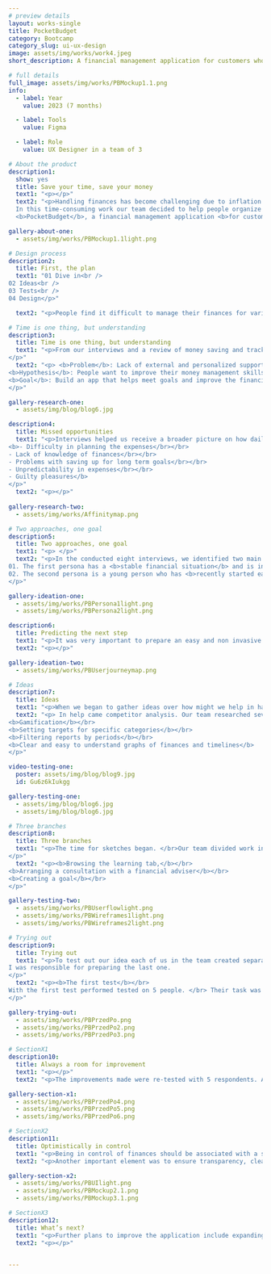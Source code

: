 ```yaml
---
# preview details
layout: works-single
title: PocketBudget
category: Bootcamp
category_slug: ui-ux-design
image: assets/img/works/work4.jpeg
short_description: A financial management application for customers who have difficulty controlling their budget and want to improve it.

# full details
full_image: assets/img/works/PBMockup1.1.png
info:
  - label: Year
    value: 2023 (7 months)

  - label: Tools
    value: Figma

  - label: Role
    value: UX Designer in a team of 3

# About the product
description1:
  show: yes
  title: Save your time, save your money
  text1: "<p></p>"
  text2: "<p>Handling finances has become challenging due to inflation. </br>
  In this time-consuming work our team decided to help people organize their budget better. </br></br>
  <b>PocketBudget</b>, a financial management application <b>for customers who have difficulty controlling their budget and want to improve it.</b> </p>"

gallery-about-one:
  - assets/img/works/PBMockup1.1light.png

# Design process
description2:
  title: First, the plan
  text1: "01 Dive in<br />
02 Ideas<br />
03 Tests<br />
04 Design</p>"

  text2: "<p>People find it difficult to manage their finances for various reasons. </br> Many of them arise from the fact that it’s a time-consuming process and pretty monotonous. </br> Not everyone wants to sit down quietly every month and write down all expenses and incomes in an Excel sheet table. </br></p>"

# Time is one thing, but understanding
description3:
  title: Time is one thing, but understanding
  text1: "<p>From our interviews and a review of money saving and tracking applications, we concluded that people don’t know where to get knowledge from when it comes to better understanding of their finances. </br></br> The applications we analyzed didn’t offer user support, nor did they provide education on this topic. </br></br>This led us to form the basis of our hypothesis.
</p>"
  text2: "<p> <b>Problem</b>: Lack of external and personalized support from financial applications</br></br>
<b>Hypothesis</b>: People want to improve their money management skills and understand money management better.</br></br>
<b>Goal</b>: Build an app that helps meet goals and improve the financial management process while educating the user.
</p>"

gallery-research-one:
  - assets/img/blog/blog6.jpg

description4:
  title: Missed opportunities
  text1: "<p>Interviews helped us receive a broader picture on how daily management of finances looks like.</br> Our main goal was to understand what problems were encountered, what influenced the daily choices and what would help us be more content with our budget.</br></br> The response was strikingly similar from a person to a person. </br> Results of the interviews showed that main cause of dissatisfaction were:</br></br>
<b>- Difficulty in planning the expenses</br></br>
- Lack of knowledge of finances</br></br>
- Problems with saving up for long term goals</br></br>
- Unpredictability in expenses</br></br>
- Guilty pleasures</b>
</p>"
  text2: "<p></p>"
  
gallery-research-two:
  - assets/img/works/Affinitymap.png

# Two approaches, one goal
description5:
  title: Two approaches, one goal
  text1: "<p> </p>"
  text2: "<p>In the conducted eight interviews, we identified two main personas.</br></br>
01. The first persona has a <b>stable financial situation</b> and is interested in <b>optimizing their budget management.</b></br></br>
02. The second persona is a young person who has <b>recently started earning money and has little financial awareness or discipline</b>. However, they are willing to save money regularly.
</p>"

gallery-ideation-one:
  - assets/img/works/PBPersona1light.png
  - assets/img/works/PBPersona2light.png

description6:
  title: Predicting the next step
  text1: "<p>It was very important to prepare an easy and non invasive way to encourage the user to try the new solution for balancing his finances.</br></br> In a User Journey Map our team envisaged a path of app download, setup, use and loyalty. We tried to find the points at which something could go wrong and find optimal solutions such as minimising user control and being able to individualize information in terms of user preferences.</p>"
  text2: "<p></p>"

gallery-ideation-two:
  - assets/img/works/PBUserjourneymap.png

# Ideas
description7:
  title: Ideas
  text1: "<p>When we began to gather ideas over how might we help in having more control over finances we found many new, interesting ideas that would not only create solutions for the analytics of incomes and expenses in the application but also develop the educational and supportive side of it. </p>"
  text2: "<p> In help came competitor analysis. Our team researched seven applications whose main function was to control and analyze expenses.</br> We identified few the most important and useful ideas which help user stay on track such as: </br></br>
<b>Gamification</b></br>
<b>Setting targets for specific categories</b></br>
<b>Filtering reports by periods</b></br>
<b>Clear and easy to understand graphs of finances and timelines</b>
</p>"

video-testing-one:
  poster: assets/img/blog/blog9.jpg
  id: Gu6z6kIukgg

gallery-testing-one:
  - assets/img/blog/blog6.jpg
  - assets/img/blog/blog6.jpg

# Three branches
description8:
  title: Three branches
  text1: "<p>The time for sketches began. </br>Our team divided work into three key branches of solutions for the user. With that we created the main user flow, including registration, configuration and entry of basic parameters and most importantly, three main paths as means to provide a broad horizon for the user in strengthening his knowledge and control over finances:
</p>"
  text2: "<p><b>Browsing the learning tab,</b></br>
<b>Arranging a consultation with a financial adviser</b></br>
<b>Creating a goal</b></br>
</p>"

gallery-testing-two:
  - assets/img/works/PBUserflowlight.png
  - assets/img/works/PBWireframes1light.png
  - assets/img/works/PBWireframes2light.png

# Trying out
description9:
  title: Trying out
  text1: "<p>To test out our idea each of us in the team created separate wireframes for the three main functionalities: browsing through education tab, making an appointment with financial consultant and creating a goal.</br></br>
I was responsible for preparing the last one.
</p>"
  text2: "<p><b>The first test</b></br>
With the first test performed tested on 5 people. </br> Their task was to:</br></br> <b>1. Make an appointment with a financial consultant</br></br> 2. Browse the knowledge tab and take a quiz </br></br> 3. Create a saving up goal.</b></br></br> During the test many issues emerged that were not clear to the users, they gave us many ideas and solutions. Many of these were duplicated and gave us ideas for improvements.
</p>"

gallery-trying-out:
  - assets/img/works/PBPrzedPo.png 
  - assets/img/works/PBPrzedPo2.png 
  - assets/img/works/PBPrzedPo3.png

# SectionX1
description10:
  title: Always a room for improvement
  text1: "<p></p>"
  text2: "<p>The improvements made were re-tested with 5 respondents. After the second round of testing, we prepared a short list of suggested changes, including the addition of personalised advice and the creation of a new slider when creating a saving target and setting its time.</p>"

gallery-section-x1:
  - assets/img/works/PBPrzedPo4.png
  - assets/img/works/PBPrzedPo5.png
  - assets/img/works/PBPrzedPo6.png

# SectionX2
description11:
  title: Optimistically in control 
  text1: "<p>Being in control of finances should be associated with a strong but optimistic approach. We wanted PocketBudget to create a sense of both independence and trust, help.</p>"
  text2: "<p>Another important element was to ensure transparency, cleanliness and a modernist look for easy day-to-day financial management.</p>"

gallery-section-x2:
  - assets/img/works/PBUIlight.png
  - assets/img/works/PBMockup2.1.png
  - assets/img/works/PBMockup3.1.png

# SectionX3
description12:
  title: What’s next?
  text1: "<p>Further plans to improve the application include expanding the package of long-term plans to include family members or friends, further developing the avatar function using AI and enriching the tab with educational content.</p>"
  text2: "<p></p>"

    
---
```

